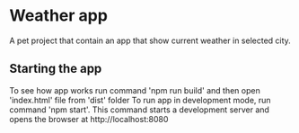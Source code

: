# Weather app
A pet project that contain an app that show current weather in selected city.
## Starting the app
To see how app works run command 'npm run build' and then open 'index.html' file from 'dist' folder
To run app in development mode, run command 'npm start'. This command starts a development server and opens the browser at http://localhost:8080
